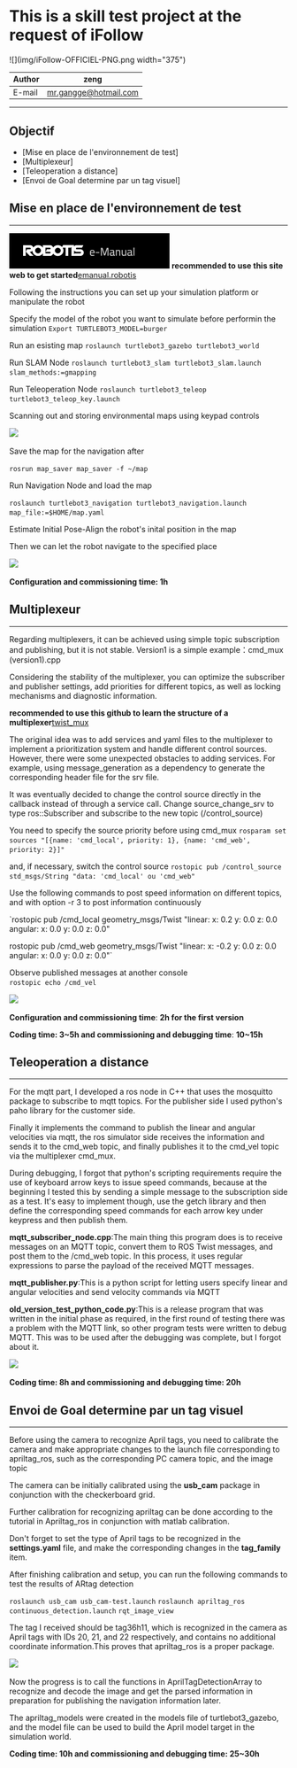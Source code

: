 This is a skill test project at the request of iFollow
====
![](img/iFollow-OFFICIEL-PNG.png width="375")

|Author|zeng|
|---|---
|E-mail|mr.gangge@hotmail.com

***

## Objectif
* [Mise en place de l'environnement de test]
* [Multiplexeur]
* [Teleoperation a distance]
* [Envoi de Goal determine par un tag visuel]

## Mise en place de l'environnement de test
---
![](img/robotis_emanual_logo.png)
**recommended to use this site web to get started**[emanual.robotis](https://emanual.robotis.com/docs/en/platform/turtlebot3/quick-start/)

Following the instructions you can set up your simulation platform or manipulate the robot

Specify the model of the robot you want to simulate before performin the simulation
`Export TURTLEBOT3_MODEL=burger`

Run an esisting map
`roslaunch turtlebot3_gazebo turtlebot3_world`

Run SLAM Node
`roslaunch turtlebot3_slam turtlebot3_slam.launch slam_methods:=gmapping`

Run Teleoperation Node
`roslaunch turtlebot3_teleop turtlebot3_teleop_key.launch`

Scanning out and storing environmental maps using keypad controls

![](img/showcase1.gif)

Save the map for the navigation after

`rosrun map_saver map_saver -f ~/map`

Run Navigation Node and load the map

`roslaunch turtlebot3_navigation turtlebot3_navigation.launch map_file:=$HOME/map.yaml`

Estimate Initial Pose-Align the robot's inital position in the map

Then we can let the robot navigate to the specified place

![](img/showcase2.gif)


**Configuration and commissioning time: 1h**

## Multiplexeur
---
Regarding multiplexers, it can be achieved using simple topic subscription and publishing, but it is not stable.
Version1 is a simple example：cmd_mux (version1).cpp

Considering the stability of the multiplexer, you can optimize the subscriber and publisher settings, add priorities for different topics, as well as locking mechanisms and diagnostic information.

**recommended to use this github to learn the structure of a multiplexer**[twist_mux](https://github.com/ros-teleop/twist_mux)

The original idea was to add services and yaml files to the multiplexer to implement a prioritization system and handle different control sources. However, there were some unexpected obstacles to adding services. For example, using message_generation as a dependency to generate the corresponding header file for the srv file.

It was eventually decided to change the control source directly in the callback instead of through a service call. Change source_change_srv to type ros::Subscriber and subscribe to the new topic (/control_source)

You need to specify the source priority before using cmd_mux
`rosparam set sources "[{name: 'cmd_local', priority: 1}, {name: 'cmd_web', priority: 2}]"`

and, if necessary, switch the control source
`rostopic pub /control_source std_msgs/String "data: 'cmd_local' ou 'cmd_web"`

Use the following commands to post speed information on different topics, and with option -r 3 to post information continuously

`rostopic pub /cmd_local geometry_msgs/Twist "linear:
  x: 0.2
  y: 0.0
  z: 0.0
angular:
  x: 0.0
  y: 0.0
  z: 0.0"

rostopic pub /cmd_web geometry_msgs/Twist "linear:
  x: -0.2
  y: 0.0
  z: 0.0
angular:
  x: 0.0
  y: 0.0
  z: 0.0"`

Observe published messages at another console  
`rostopic echo /cmd_vel`

![](img/showcase3.gif)

**Configuration and commissioning time**: **2h for the first version**

**Coding time: 3~5h and commissioning and debugging time**: **10~15h**

## Teleoperation a distance
---
For the mqtt part, I developed a ros node in C++ that uses the mosquitto package to subscribe to mqtt topics. For the publisher side I used python's paho library for the customer side.

Finally it implements the command to publish the linear and angular velocities via mqtt, the ros simulator side receives the information and sends it to the cmd_web topic, and finally publishes it to the cmd_vel topic via the multiplexer cmd_mux.

During debugging, I forgot that python's scripting requirements require the use of keyboard arrow keys to issue speed commands, because at the beginning I tested this by sending a simple message to the subscription side as a test. It's easy to implement though, use the getch library and then define the corresponding speed commands for each arrow key under keypress and then publish them.

**mqtt_subscriber_node.cpp**:The main thing this program does is to receive messages on an MQTT topic, convert them to ROS Twist messages, and post them to the /cmd_web topic. In this process, it uses regular expressions to parse the payload of the received MQTT messages.

**mqtt_publisher.py**:This is a python script for letting users specify linear and  angular velocities and send velocity commands via MQTT

**old_version_test_python_code.py**:This is a release program that was written in the initial phase as required, in the first round of testing there was a problem with the MQTT link, so other program tests were written to debug MQTT. This was to be used after the debugging was complete, but I forgot about it. 

![](img/showcase4.gif)


**Coding time: 8h and commissioning and debugging time: 20h**
## Envoi de Goal determine par un tag visuel
---

Before using the camera to recognize April tags, you need to calibrate the camera and make appropriate changes to the launch file corresponding to apriltag_ros, such as the corresponding PC camera topic, and the image topic

The camera can be initially calibrated using the **usb_cam** package in conjunction with the checkerboard grid.

Further calibration for recognizing apriltag can be done according to the tutorial in Apriltag_ros in conjunction with matlab calibration.

Don't forget to set the type of April tags to be recognized in the **settings.yaml** file, and make the corresponding changes in the **tag_family** item.

After finishing calibration and setup, you can run the following commands to test the results of ARtag detection

`roslaunch usb_cam usb_cam-test.launch`
`roslaunch apriltag_ros continuous_detection.launch`
`rqt_image_view`

The tag I received should be tag36h11, which is recognized in the camera as April tags with IDs 20, 21, and 22 respectively, and contains no additional coordinate information.This proves that apriltag_ros is a proper package.

![](img/showcase5.gif)

Now the progress is to call the functions in AprilTagDetectionArray to recognize and decode the image and get the parsed information in preparation for publishing the navigation information later.

The apriltag_models were created in the models file of turtlebot3_gazebo, and the model file can be used to build the April model target in the simulation world.

**Coding time: 10h and commissioning and debugging time: 25~30h**
